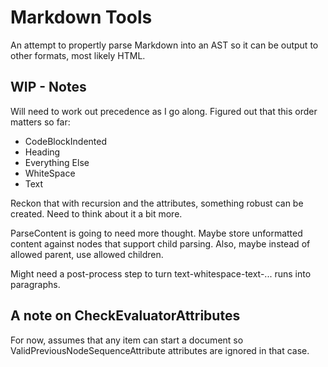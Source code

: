 # Markdown Tools

An attempt to propertly parse Markdown into an AST so it can be output to other formats, most likely HTML.

## WIP - Notes

Will need to work out precedence as I go along. Figured out that this order matters so far:

* CodeBlockIndented
* Heading
* Everything Else
* WhiteSpace
* Text

Reckon that with recursion and the attributes, something robust can be created. Need to think about it a bit more.

ParseContent is going to need more thought. Maybe store unformatted content against nodes that support child parsing.
Also, maybe instead of allowed parent, use allowed children.

Might need a post-process step to turn text-whitespace-text-... runs into paragraphs.

## A note on CheckEvaluatorAttributes

For now, assumes that any item can start a document so ValidPreviousNodeSequenceAttribute attributes are ignored in that case.